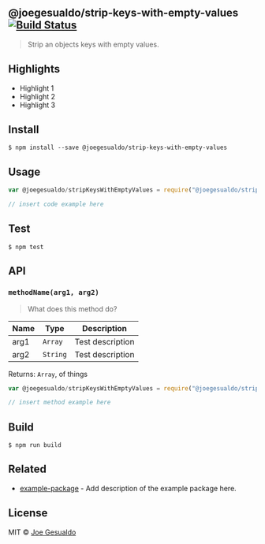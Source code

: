 ## @joegesualdo/strip-keys-with-empty-values [![Build Status](https://travis-ci.org/joegesualdo/strip-keys-with-empty-values-js.svg?branch=master)](https://travis-ci.org/joegesualdo/strip-keys-with-empty-values-js)
> Strip an objects keys with empty values.

## Highlights

- Highlight 1
- Highlight 2
- Highlight 3

## Install
```
$ npm install --save @joegesualdo/strip-keys-with-empty-values 
```

## Usage
```javascript
var @joegesualdo/stripKeysWithEmptyValues = require("@joegesualdo/stripKeysWithEmptyValues").default

// insert code example here
```

## Test
```
$ npm test
```
## API
### `methodName(arg1, arg2)`
> What does this method do?

| Name | Type | Description |
|------|------|-------------|
| arg1 | `Array` | Test description|
| arg2 | `String` | Test description|

Returns: `Array`, of things

```javascript
var @joegesualdo/stripKeysWithEmptyValues = require("@joegesualdo/strip-keys-with-empty-values").default

// insert method example here
```
## Build
```
$ npm run build
```

## Related
- [example-package]() - Add description of the example package here.

## License
MIT © [Joe Gesualdo]()
